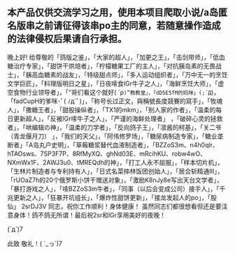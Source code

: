## 本产品仅供交流学习之用，使用本项目爬取小说/a岛匿名版串之前请征得该串po主的同意，若随意操作造成的法律侵权后果请自行承担。

晚上好! 给尊敬的「鸽版之鉴」，「大家的超人」，「加更之王」，「击剑带师」，「低血糖治疗专家」，「甜饼干烘焙者」，「柠檬糖果工厂的主人」，「对抗胰岛素的无畏战士」，「胰高血糖素的战友」，「特级甜点师」，「多人运动组织者」，「万中无一的烹饪文学巨匠」，「料理版明日之星」，「日夜嗦食IGr牛子之人」，「海鲜烹饪大师」，「虚空食物行业领导者」，「“哥们看这个就好( ´ρ`)”教教皇」，「dD5E5fM的妈咪」(;´Д`)，「fadCupH的爹咪･ﾟ( ﾉд`ﾟ)」，「称号长过正文，與稱號長度競賽的寫手」，「牧魂人」，「撒糖王者」，「甜股操纵者」，「TX1的mkm」，「别人家的作者」，「温柔的每日更新超人」，「反被IGr嗦牛子之人」，「严谨的海鲜处理者」 ，「破碎心灵的拯救者」，「哄编辑の神」，「温柔的刀学者」，「反向鸽子王」，「凛酱的柯基」，「关二爷（青龙偃月刀） 」，「我们的天父」，「阿伟修罗场」，「糖尿病制造专家」，「糖业垄断者」「A岛丸户史明」，「草莓糖浆替代血液制造者」，「BZZoS3m、n4h0qlr、hTAOsws、7SP3F7P、8RfMyXQ、ghNd03E、mRcihKU、robw4wO、NXmWx1F、2AWJ3u0、tMREQdh的神」，「打工人永不屈服」，「样本切片机」，「生林片制造者与专利持有人」，「日式名菜摔林饭团创始人」，「居合斩精通III」，「rUOaZ7h的20个俄罗斯小饼干赠送对象」，「激励K8nJy8e写出天台文学者」，「暴打游戏之人」，「嗦BZZoS3m牛者」，「同事（以后会变成公司）接手人」，「千兆更新之人」，「狂暴开坑组长」，「爆炸性甜饼更新」，「接龙发起人的po」，「股仙」 2srDJ3V 同志，祝你工作顺利！身体健康！ 虽然同志们都很想看但还是要注意身体！鸽不鸽无所谓！最后祝2sr和lGr享用美好的夜晚！

(`д´)7 

此致 敬礼！( `_っ´)7

